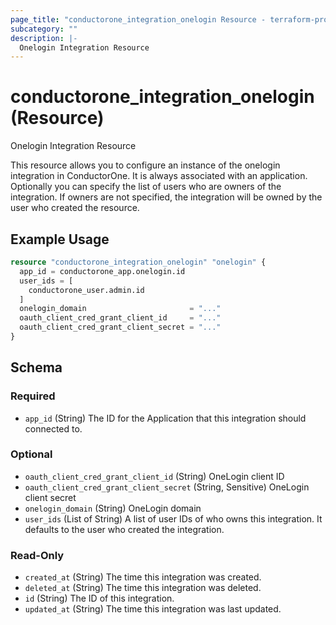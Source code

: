```yaml
---
page_title: "conductorone_integration_onelogin Resource - terraform-provider-conductorone"
subcategory: ""
description: |-
  Onelogin Integration Resource
---
```


# conductorone_integration_onelogin (Resource)

Onelogin Integration Resource

This resource allows you to configure an instance of the onelogin integration in ConductorOne.
It is always associated with an application. Optionally you can specify the list of users who are owners of the integration.
If owners are not specified, the integration will be owned by the user who created the resource.

## Example Usage

```terraform
resource "conductorone_integration_onelogin" "onelogin" {
  app_id = conductorone_app.onelogin.id
  user_ids = [
    conductorone_user.admin.id
  ]
  onelogin_domain                       = "..."
  oauth_client_cred_grant_client_id     = "..."
  oauth_client_cred_grant_client_secret = "..."
}
```

<!-- schema generated by tfplugindocs -->
## Schema

### Required

- `app_id` (String) The ID for the Application that this integration should connected to.

### Optional

- `oauth_client_cred_grant_client_id` (String) OneLogin client ID
- `oauth_client_cred_grant_client_secret` (String, Sensitive) OneLogin client secret
- `onelogin_domain` (String) OneLogin domain
- `user_ids` (List of String) A list of user IDs of who owns this integration. It defaults to the user who created the integration.

### Read-Only

- `created_at` (String) The time this integration was created.
- `deleted_at` (String) The time this integration was deleted.
- `id` (String) The ID of this integration.
- `updated_at` (String) The time this integration was last updated.
